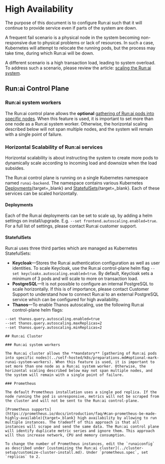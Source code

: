 
# High Availability

The purpose of this document is to configure Run:ai such that it will continue to provide service even if parts of the system are down.

A frequent fail scenario is a physical node in the system becoming non-responsive due to physical problems or lack of resources. In such a case, Kubernetes will attempt to relocate the running pods, but the process may take time, during which Run:ai will be down.

A different scenario is a high transaction load, leading to system overload. To address such a scenario, please review the article: [scaling the Run:ai system](./large-clusters.md).

## Run:ai Control Plane

### Run:ai system workers

The Run:ai control plane allows the **optional** [gathering of Run:ai pods into specific nodes](../self-hosted/k8s/preparations.md#optional-mark-runai-system-workers). When this feature is used, it is important to set more than one node as a Run:ai system worker. Otherwise, the horizontal scaling described below will not span multiple nodes, and the system will remain with a single point of failure.  

### Horizontal Scalability of Run:ai services

Horizontal scalability is about instructing the system to create more pods to dynamically scale according to incoming load and downsize when the load subsides.

The Run:ai control plane is running on a single Kubernetes namespace named `runai-backend`. The namespace contains various Kubernetes [Deployments](https://kubernetes.io/docs/concepts/workloads/controllers/deployment/){target=_blank} and [StatefulSets](https://kubernetes.io/docs/concepts/workloads/controllers/statefulset/){target=_blank}. Each of these services can be scaled horizontally.

#### Deployments

Each of the Run:ai deployments can be set to scale up, by adding a helm settings on install/upgrade. E.g. `--set frontend.autoscaling.enabled=true`. For a full list of settings, please contact Run:ai customer support.

#### StatefulSets

Run:ai uses three third parties which are managed as Kubernetes StatefulSets:

* **Keycloak**&mdash;Stores the Run:ai authentication configuration as well as user identities. To scale Keycloak, use the Run:ai control-plane helm flag `--set keycloakx.autoscaling.enabled=true`. By default, Keycloak sets a minimum of 3 pods and will scale to more on transaction load.
* **PostgreSQL**&mdash;It is not possible to configure an internal PostgreSQL to scale horizontally. If this is of importance, please contact Customer Support to understand how to connect Run:ai to an external PostgreSQL service which can be configured for high availability.
* **Thanos**&mdash;To enable Thanos autoscaling, use the following Run:ai control-plane helm flags:

```
--set thanos.query.autoscaling.enabled=true  
--set thanos.query.autoscaling.maxReplicas=2 
--set thanos.query.autoscaling.minReplicas=2 

## Run:ai Cluster

### Run:ai system workers

The Run:ai cluster allows the **mandatory** [gathering of Run:ai pods into specific nodes](../self-hosted/k8s/preparations.md#optional-mark-runai-system-workers). When this feature is used, it is important to set more than one node as a Run:ai system worker. Otherwise, the horizontal scaling described below may not span multiple nodes, and the system will remain with a single point of failure.  

### Prometheus

The default Prometheus installation uses a single pod replica. If the node running the pod is unresponsive, metrics will not be scraped from the cluster and will not be sent to the Run:ai control-plane.

[Prometheus supports](https://prometheus.io/docs/introduction/faq/#can-prometheus-be-made-highly-available){target=_blank} high availability by allowing to run multiple instances. The tradeoff of this approach is that all instances will scrape and send the same data. The Run:ai control plane will identify duplicate metric series and ignore them. This approach will thus increase network, CPU and memory consumption.

To change the number of Prometheus instances, edit the `runaiconfig` as described under [customizing the Run:ai cluster](../cluster-setup/customize-cluster-install.md). Under `prometheus.spec`, set `replicas` to 2.
